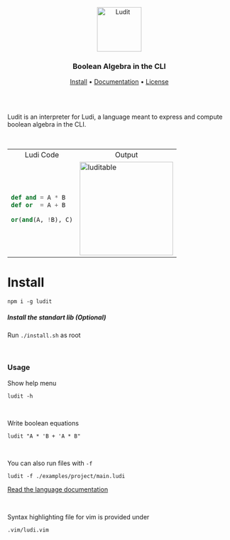 <p align="center">
    <img src="https://i.ibb.co/Fg3d0dr/logo.png" alt="Ludit" height="100"/>
</p>

<h3 align="center">Boolean Algebra in the CLI</h4>
    
<p align="center">
  <a href="https://github.com/matiasvlevi/ludit/blob/parser/README.md">Install</a> •
  <a href="https://github.com/matiasvlevi/ludit/blob/parser/DOCUMENTATION.md">Documentation</a> •
  <a href="https://github.com/matiasvlevi/ludit/blob/parser/LICENCE">License</a>
</p>
    
<br/><br/>
    
Ludit is an interpreter for Ludi, a language meant to express and compute boolean algebra in the CLI.

<br/>

<table align="center">
<tr>
<td align="center"> Ludi Code </td> <td align="center"> Output </td>
</tr>
<tr>
<td>

```python
def and = A * B
def or  = A + B

or(and(A, !B), C)
```

</td>
<td>

<img src="https://i.ibb.co/Fsx3bNd/ludi-table2.png" alt="luditable" height="210"/>

</td>
</tr>
</table>




# Install

```
npm i -g ludit
```

##### Install the standart lib (Optional)

Run `./install.sh` as root

<br/>

### Usage

Show help menu

```
ludit -h
```

<br/>

Write boolean equations

```
ludit "A * 'B + 'A * B"
```

<br/>

You can also run files with `-f`

```
ludit -f ./examples/project/main.ludi
```

[Read the language documentation](https://github.com/matiasvlevi/ludit/blob/parser/DOCUMENTATION.md)

<br/>

Syntax highlighting file for vim is provided under

```
.vim/ludi.vim
```
